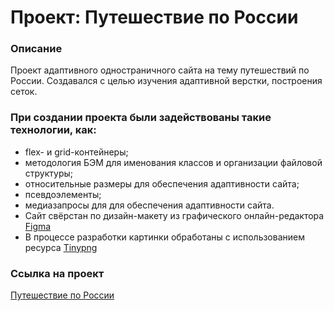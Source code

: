 # Проект: Путешествие по России

### Описание

Проект адаптивного одностраничного сайта на тему путешествий по России. Создавался с целью изучения адаптивной верстки, построения сеток.

### При создании проекта были задействованы такие технологии, как:
* flex- и grid-контейнеры;
* методология БЭМ для именования классов и организации файловой структуры;
* относительные размеры для обеспечения адаптивности сайта;
* псевдоэлементы;
* медиазапросы для для обеспечения адаптивности сайта.
* Сайт свёрстан по дизайн-макету из графического онлайн-редактора [Figma](https://www.figma.com/file/5S2WSbEFL6awjVWJ0NWL8Q/Sprint-3_-Russia-_-desktop-mobile?node-id=28503%3A0)
* В процессе разработки картинки обработаны с использованием ресурса [Tinypng](https://tinypng.com/)

### Ссылка на проект
 
[Путешествие по России](https://faizovaelmira.github.io/russian-travel/index.html)


